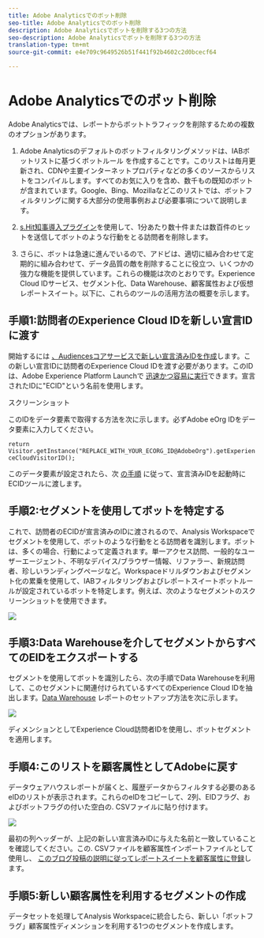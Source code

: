 ```yaml
---
title: Adobe Analyticsでのボット削除
seo-title: Adobe Analyticsでのボット削除
description: Adobe Analyticsでボットを削除する3つの方法
seo-description: Adobe Analyticsでボットを削除する3つの方法
translation-type: tm+mt
source-git-commit: e4e709c9649526b51f441f92b4602c2d0bcecf64

---
```



# Adobe Analyticsでのボット削除

Adobe Analyticsでは、レポートからボットトラフィックを削除するための複数のオプションがあります。

1. Adobe Analyticsのデフォルトのボットフィルタリングメソッドは、IABボットリストに基づくボットルール [](/help/admin/admin/bot-removal/bot-rules.md) を作成することです。このリストは毎月更新され、CDNや主要インターネットプロパティなどの多くのソースからリストをコンパイルします。すべてのお気に入りを含め、数千もの既知のボットが含まれています。Google、Bing、Mozillaなどこのリストでは、ボットフィルタリングに関する大部分の使用事例および必要事項について説明します。

1. [s.Hit知事導入プラグイン](https://docs.adobe.com/content/help/en/analytics/implementation/javascript-implementation/plugins/hitgovernor.html)を使用して、1分あたり数十件または数百件のヒットを送信してボットのような行動をとる訪問者を削除します。

1. さらに、ボットは急速に進んでいるので、アドビは、適切に組み合わせて定期的に組み合わせて、データ品質の敵を削除することに役立つ、いくつかの強力な機能を提供しています。これらの機能は次のとおりです。Experience Cloud IDサービス、セグメント化、Data Warehouse、顧客属性および仮想レポートスイート。以下に、これらのツールの活用方法の概要を示します。

## 手順1:訪問者のExperience Cloud IDを新しい宣言IDに渡す

開始するには [、Audiencesコアサービスで新しい宣言済みIDを作成](https://docs.adobe.com/content/help/en/core-services/interface/audiences/audience-library.html)します。この新しい宣言IDに訪問者のExperience Cloud IDを渡す必要があります。このIDは、Adobe Experience Platform Launchで [迅速かつ容易に実行](https://docs.adobe.com/content/help/en/launch/using/implement/solutions/idservice-save.html)できます。宣言されたIDに"ECID"という名前を使用します。

スクリーンショット

このIDをデータ要素で取得する方法を次に示します。必ずAdobe eOrg IDをデータ要素に入力してください。

```return Visitor.getInstance("REPLACE_WITH_YOUR_ECORG_ID@AdobeOrg").getExperienceCloudVisitorID();```

このデータ要素が設定されたら、次 [の手順](https://docs.adobe.com/content/help/en/launch/using/implement/solutions/idservice-save.html) に従って、宣言済みIDを起動時にECIDツールに渡します。

## 手順2:セグメントを使用してボットを特定する

これで、訪問者のECIDが宣言済みのIDに渡されるので、Analysis Workspaceでセグメントを使用して、ボットのような行動をとる訪問者を識別します。ボットは、多くの場合、行動によって定義されます。単一アクセス訪問、一般的なユーザーエージェント、不明なデバイス/ブラウザー情報、リファラー、新規訪問者、珍しいランディングページなど。Workspaceドリルダウンおよびセグメント化の累乗を使用して、IABフィルタリングおよびレポートスイートボットルールが設定されているボットを特定します。例えば、次のようなセグメントのスクリーンショットを使用できます。

![](assets/bot-filter-seg1.png)

## 手順3:Data Warehouseを介してセグメントからすべてのEIDをエクスポートする

セグメントを使用してボットを識別したら、次の手順でData Warehouseを利用して、このセグメントに関連付けられているすべてのExperience Cloud IDを抽出します。[Data Warehouse](https://docs.adobe.com/content/help/en/analytics/export/data-warehouse/data-warehouse.html) レポートのセットアップ方法を次に示します。

![](assets/bot-dwh-3.png)

ディメンションとしてExperience Cloud訪問者IDを使用し、ボットセグメントを適用します。

## 手順4:このリストを顧客属性としてAdobeに戻す

データウェアハウスレポートが届くと、履歴データからフィルタする必要のあるeIDのリストが表示されます。これらのeIDをコピーして、2列、EIDフラグ、およびボットフラグの付いた空白の. CSVファイルに貼り付けます。

![](assets/bot-csv-4.png)

最初の列ヘッダーが、上記の新しい宣言済みIDに与えた名前と一致していることを確認してください。この. CSVファイルを顧客属性インポートファイルとして使用し、 [このブログ投稿の説明に従ってレポートスイートを顧客属性に登録](https://theblog.adobe.com/link-digital-behavior-customers)します。

## 手順5:新しい顧客属性を利用するセグメントの作成

データセットを処理してAnalysis Workspaceに統合したら、新しい「ボットフラグ」顧客属性ディメンションを利用する1つのセグメントを作成します。

